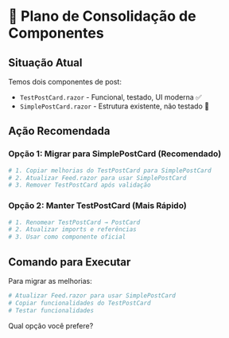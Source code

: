 # 🔄 Plano de Consolidação de Componentes

## **Situação Atual**

Temos dois componentes de post:
- `TestPostCard.razor` - Funcional, testado, UI moderna ✅
- `SimplePostCard.razor` - Estrutura existente, não testado 🔄

## **Ação Recomendada**

### **Opção 1: Migrar para SimplePostCard (Recomendado)**
```bash
# 1. Copiar melhorias do TestPostCard para SimplePostCard
# 2. Atualizar Feed.razor para usar SimplePostCard
# 3. Remover TestPostCard após validação
```

### **Opção 2: Manter TestPostCard (Mais Rápido)**
```bash
# 1. Renomear TestPostCard → PostCard
# 2. Atualizar imports e referências
# 3. Usar como componente oficial
```

## **Comando para Executar**

Para migrar as melhorias:
```bash
# Atualizar Feed.razor para usar SimplePostCard
# Copiar funcionalidades do TestPostCard
# Testar funcionalidades
```

Qual opção você prefere?